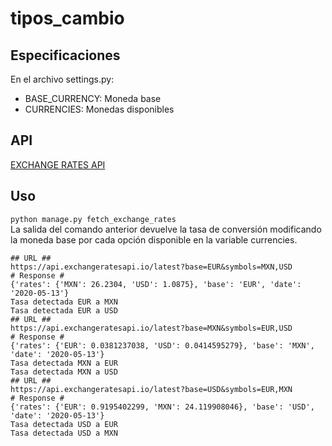 # tipos_cambio

## Especificaciones
En el archivo settings.py:
- BASE_CURRENCY: Moneda base
- CURRENCIES: Monedas disponibles

## API
[EXCHANGE RATES API](https://api.exchangeratesapi.io)

## Uso
`python manage.py fetch_exchange_rates`  
La salida del comando anterior devuelve la tasa de conversión modificando la moneda base por cada opción disponible en la variable currencies.  
 ```
 ## URL ##
https://api.exchangeratesapi.io/latest?base=EUR&symbols=MXN,USD
# Response #
{'rates': {'MXN': 26.2304, 'USD': 1.0875}, 'base': 'EUR', 'date': '2020-05-13'}
Tasa detectada EUR a MXN
Tasa detectada EUR a USD
## URL ##
https://api.exchangeratesapi.io/latest?base=MXN&symbols=EUR,USD
# Response #
{'rates': {'EUR': 0.0381237038, 'USD': 0.0414595279}, 'base': 'MXN', 'date': '2020-05-13'}
Tasa detectada MXN a EUR
Tasa detectada MXN a USD
## URL ##
https://api.exchangeratesapi.io/latest?base=USD&symbols=EUR,MXN
# Response #
{'rates': {'EUR': 0.9195402299, 'MXN': 24.119908046}, 'base': 'USD', 'date': '2020-05-13'}
Tasa detectada USD a EUR
Tasa detectada USD a MXN
 ````
